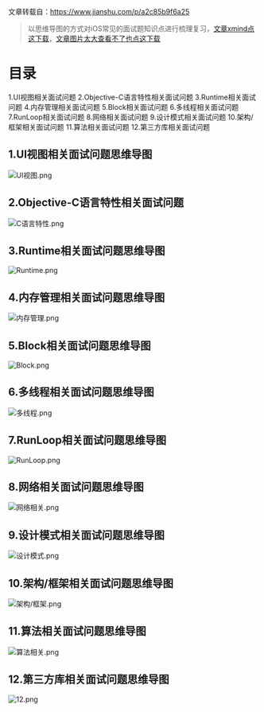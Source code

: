 文章转载自：https://www.jianshu.com/p/a2c85b9f6a25

> 以思维导图的方式对iOS常见的面试题知识点进行梳理复习，[文章xmind点这下载](https://link.jianshu.com?t=https%3A%2F%2Fgithub.com%2FMisterBooo%2FReadyForBAT)，[文章图片太大查看不了也点这下载](https://link.jianshu.com?t=https%3A%2F%2Fgithub.com%2FMisterBooo%2FReadyForBAT)

# 目录

1.UI视图相关面试问题
2.Objective-C语言特性相关面试问题
3.Runtime相关面试问题
4.内存管理相关面试问题
5.Block相关面试问题
6.多线程相关面试问题
7.RunLoop相关面试问题
8.网络相关面试问题
9.设计模式相关面试问题
10.架构/框架相关面试问题
11.算法相关面试问题
12.第三方库相关面试问题

## 1.UI视图相关面试问题思维导图

![UI视图.png](https://upload-images.jianshu.io/upload_images/1464492-32ecd727da3620d6.png?imageMogr2/auto-orient/strip%7CimageView2/2/w/1240)

## 2.Objective-C语言特性相关面试问题

![C语言特性.png](https://upload-images.jianshu.io/upload_images/1464492-e6d1d5b774639beb.png?imageMogr2/auto-orient/strip%7CimageView2/2/w/1240)

## 3.Runtime相关面试问题思维导图

![Runtime.png](https://upload-images.jianshu.io/upload_images/1464492-da4242cf38687faa.png?imageMogr2/auto-orient/strip%7CimageView2/2/w/1240)


## 4.内存管理相关面试问题思维导图

![内存管理.png](https://upload-images.jianshu.io/upload_images/1464492-6d0b3604c90d3d05.png?imageMogr2/auto-orient/strip%7CimageView2/2/w/1240)


## 5.Block相关面试问题思维导图

![Block.png](https://upload-images.jianshu.io/upload_images/1464492-d69538d67bdd8170.png?imageMogr2/auto-orient/strip%7CimageView2/2/w/1240)


## 6.多线程相关面试问题思维导图

![多线程.png](https://upload-images.jianshu.io/upload_images/1464492-4ef3087f14d62eae.png?imageMogr2/auto-orient/strip%7CimageView2/2/w/1240)


## 7.RunLoop相关面试问题思维导图

![RunLoop.png](https://upload-images.jianshu.io/upload_images/1464492-231f40a90ca95da1.png?imageMogr2/auto-orient/strip%7CimageView2/2/w/1240)


## 8.网络相关面试问题思维导图

![网络相关.png](https://upload-images.jianshu.io/upload_images/1464492-a877b8d8a406dc6b.png?imageMogr2/auto-orient/strip%7CimageView2/2/w/1240)


## 9.设计模式相关面试问题思维导图

![设计模式.png](https://upload-images.jianshu.io/upload_images/1464492-71242da8a260cd4a.png?imageMogr2/auto-orient/strip%7CimageView2/2/w/1240)


## 10.架构/框架相关面试问题思维导图

![架构/框架.png](https://upload-images.jianshu.io/upload_images/1464492-ea6e39bf6ffff55e.png?imageMogr2/auto-orient/strip%7CimageView2/2/w/1240)


## 11.算法相关面试问题思维导图

![算法相关.png](https://upload-images.jianshu.io/upload_images/1464492-c37125bfb32fcf26.png?imageMogr2/auto-orient/strip%7CimageView2/2/w/1240)


## 12.第三方库相关面试问题思维导图

![12.png](https://upload-images.jianshu.io/upload_images/1464492-694c8aeeca35a38c.png?imageMogr2/auto-orient/strip%7CimageView2/2/w/1240)
